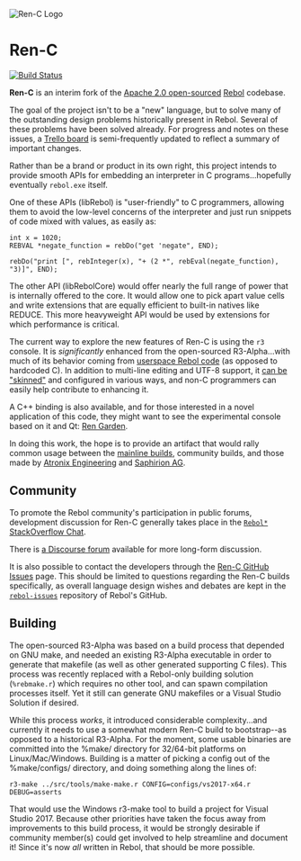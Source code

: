 ![Ren-C Logo][100]

# Ren-C
[![Build Status][101]](https://travis-ci.org/metaeducation/ren-c)


**Ren-C** is an interim fork of the [Apache 2.0 open-sourced][1] [Rebol][2] codebase.

[1]: http://www.rebol.com/cgi-bin/blog.r?view=0519
[2]: https://en.wikipedia.org/wiki/Rebol

The goal of the project isn't to be a "new" language, but to solve many of the outstanding
design problems historically present in Rebol.  Several of these problems have been solved
already.  For progress and notes on these issues, a [Trello board][3] is semi-frequently
updated to reflect a summary of important changes.

[3]: https://trello.com/b/l385BE7a/rebol3-porting-guide-ren-c-branch

Rather than be a brand or product in its own right, this project intends to provide smooth
APIs for embedding an interpreter in C programs...hopefully eventually `rebol.exe` itself.

One of these APIs (libRebol) is "user-friendly" to C programmers, allowing them to avoid the 
low-level concerns of the interpreter and just run snippets of code mixed with values, as
easily as:

    int x = 1020;
    REBVAL *negate_function = rebDo("get 'negate", END);

    rebDo("print [", rebInteger(x), "+ (2 *", rebEval(negate_function), "3)]", END);

The other API (libRebolCore) would offer nearly the full range of power that is internally
offered to the core.  It would allow one to pick apart value cells and write extensions
that are equally efficient to built-in natives like REDUCE.  This more heavyweight API
would be used by extensions for which performance is critical.

The current way to explore the new features of Ren-C is using the `r3` console.  It is
*significantly* enhanced from the open-sourced R3-Alpha...with much of its behavior coming
from [userspace Rebol code][4] (as opposed to hardcoded C).  In addition to multi-line
editing and UTF-8 support, it [can be "skinned"][5] and configured in various ways, and
non-C programmers can easily help contribute to enhancing it.

[4]: https://github.com/metaeducation/ren-c/blob/master/src/os/host-console.r 
[5]: https://github.com/r3n/reboldocs/wiki/User-and-Console 

A C++ binding is also available, and for those interested in a novel application of this
code, they might want to see the experimental console based on it and Qt: [Ren Garden][6].

[6]: http://rencpp.hostilefork.com

In doing this work, the hope is to provide an artifact that would rally common
usage between the [mainline builds][7], community builds, and those made by
[Atronix Engineering][8] and [Saphirion AG][9].

[7]: http://rebolsource.net
[8]: http://www.atronixengineering.com/downloads
[9]: http://development.saphirion.com/rebol/saphir/


## Community

To promote the Rebol community's participation in public forums, development discussion
for Ren-C generally takes place in the [`Rebol*` StackOverflow Chat][10].

[10]: http://rebolsource.net/go/chat-faq

There is [a Discourse forum][11] available for more long-form discussion.

[11]: https://forum.rebol.info

It is also possible to contact the developers through the [Ren-C GitHub Issues][11]
page.  This should be limited to questions regarding the Ren-C builds specifically, as
overall language design wishes and debates are kept in the [`rebol-issues`][12] repository
of Rebol's GitHub.

[12]: https://github.com/metaeducation/ren-c/issues
[13]: https://github.com/rebol/rebol-issues/issues


## Building

The open-sourced R3-Alpha was based on a build process that depended on GNU make, and
needed an existing R3-Alpha executable in order to generate that makefile (as well as other
generated supporting C files).  This process was recently replaced with a Rebol-only
building solution (`%rebmake.r`) which requires no other tool, and can spawn compilation
processes itself.  Yet it still can generate GNU makefiles or a Visual Studio Solution
if desired.

While this process *works*, it introduced considerable complexity...and currently it needs
to use a somewhat modern Ren-C build to bootstrap--as opposed to a historical R3-Alpha.
For the moment, some usable binaries are committed into the %make/ directory for 32/64-bit
platforms on Linux/Mac/Windows.  Building is a matter of picking a config out of the
%make/configs/ directory, and doing something along the lines of:

    r3-make ../src/tools/make-make.r CONFIG=configs/vs2017-x64.r DEBUG=asserts

That would use the Windows r3-make tool to build a project for Visual Studio 2017.  Because
other priorities have taken the focus away from improvements to this build process, it
would be strongly desirable if community member(s) could get involved to help streamline
and document it!  Since it's now *all* written in Rebol, that should be more possible.


[100]: https://raw.githubusercontent.com/metaeducation/ren-c/master/ren-c-logo.png
[101]: https://travis-ci.org/metaeducation/ren-c.svg?branch=master
